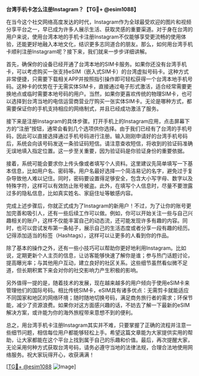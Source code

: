 **台湾手机卡怎么注册Instagram？【TG💪+ @esim1088】**

在当今这个社交网络高度发达的时代，Instagram作为全球最受欢迎的图片和视频分享平台之一，早已成为许多人展示生活、获取灵感的重要渠道。对于身在台湾的用户来说，使用台湾本地的手机卡注册Instagram不仅能够享受更流畅的使用体验，还能更好地融入本地文化，结识更多志同道合的朋友。那么，如何用台湾手机卡顺利注册Instagram呢？接下来，我们就来一步步详细讲解。

首先，确保你的设备已经开通了台湾本地的SIM卡服务。如果你还没有台湾手机卡，可以考虑购买一张支持eSIM（嵌入式SIM卡）的台湾虚拟号码卡。这种方式非常便捷，只需要下载相关APP并按照指引操作即可轻松获得一个台湾本地手机号码。这种卡的优势在于无需实体SIM卡，直接通过电子形式激活，适合经常需要更换地点或临时需要本地号码的用户。当然，如果你更喜欢传统的物理SIM卡，也可以选择到台湾当地的电信运营商营业厅购买一张实体SIM卡。无论是哪种方式，都需要保证你的手机支持相应的网络制式，并且已经成功激活了服务。

接下来是注册Instagram的具体步骤。打开手机上的Instagram应用，点击屏幕下方的“注册”按钮，通常会看到几个选项供你选择。由于我们已经有了台湾的手机号码，因此可以直接选择通过手机号码进行注册。输入刚刚申请好的台湾手机号码后，系统会向该号码发送一条验证码短信。请注意查收短信，将收到的验证码准确无误地填入指定位置。这一步至关重要，因为验证码是你验证身份的重要依据。

接着，系统可能会要求你上传头像或者填写个人资料。这里建议先简单填写一下基本信息，比如用户名、密码等。用户名最好选择一个简洁易记的名字，避免过于复杂导致他人难以记住。同时，密码要设置得足够安全，包含大小写字母、数字以及特殊字符，这样可以有效防止账号被盗。此外，在填写个人信息时，尽量不要泄露过多的隐私信息，比如真实姓名、家庭住址等敏感内容。

完成上述步骤后，你就正式成为了Instagram的新用户！不过，为了让你的账号更加完善和吸引人，还有一些后续工作可以做。例如，你可以开始关注一些与自己兴趣相关的账户，这样不仅能丰富自己的动态流，还可能发现许多有趣的内容。同时，也可以尝试发布第一条帖子，展示自己的生活态度或者分享一段有趣的经历。记得添加适当的标签（Hashtags），这样可以让更多的人看到你的作品。

除了基本的操作之外，还有一些小技巧可以帮助你更好地利用Instagram。比如说，定期更新个人主页的信息，让访客能够快速了解你是谁；参与热门话题讨论，提高曝光率；与其他用户互动，建立良好的社区关系。这些细节虽然看似微不足道，但长期积累下来会对你的社交影响力产生积极的影响。

另外值得一提的是，随着技术的发展，现在越来越多的用户倾向于使用eSIM卡来管理他们的国际号码。相比传统SIM卡，eSIM具有诸多优点：无需剪卡就能适应不同国家和地区的网络环境；随时随地切换号码，满足商务旅行者的需求；环保节能，减少了资源浪费。如果你对这方面感兴趣的话，不妨去了解一下最新的eSIM解决方案，或许能为你的海外旅程带来意想不到的便利。

总之，用台湾手机卡注册Instagram其实并不难，只要掌握了正确的流程并注意一些细节问题，相信每位用户都能够轻松上手。希望这篇文章能为大家提供实用的帮助，让大家都能在这个平台上找到属于自己的乐趣和价值。最后，再次提醒大家，无论采用何种方式获取台湾号码，请务必遵守当地的法律法规，合理合法地使用网络服务。祝大家玩得开心，收获满满！

[[TG💪+ @esim1088](https://t.me/s/esim1088) ![Image](https://i.postimg.cc/4NQfJmqS/Snipaste-2025-05-13-00-14-12.png)]